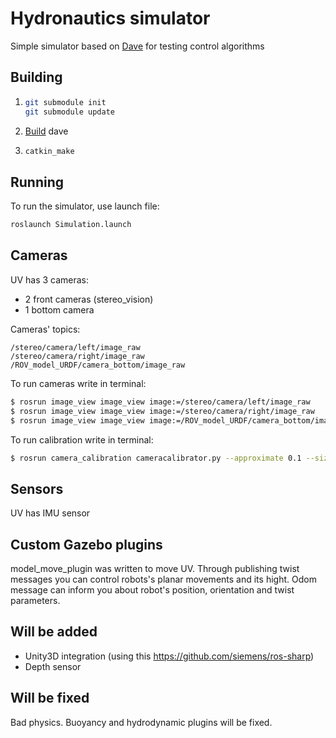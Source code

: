 # Hydronautics simulator
Simple simulator based on [Dave](https://github.com/Field-Robotics-Lab/dave) for testing control algorithms 

## Building

1. 	
    ```sh
    git submodule init
    git submodule update
    ```

2. [Build](https://github.com/Field-Robotics-Lab/dave/wiki/Install-Directly-on-Host) dave

3.
    ```sh
    catkin_make
    ```

## Running

To run the simulator, use launch file:
```sh
roslaunch Simulation.launch
```

## Cameras
UV has 3 cameras:

- 2 front cameras (stereo_vision)
- 1 bottom camera

Cameras' topics:

	/stereo/camera/left/image_raw
	/stereo/camera/right/image_raw
	/ROV_model_URDF/camera_bottom/image_raw

To run cameras write in terminal:

```sh
$ rosrun image_view image_view image:=/stereo/camera/left/image_raw
$ rosrun image_view image_view image:=/stereo/camera/right/image_raw
$ rosrun image_view image_view image:=/ROV_model_URDF/camera_bottom/image_raw
```
To run calibration write in terminal:

```sh
$ rosrun camera_calibration cameracalibrator.py --approximate 0.1 --size 8x6 --square 0.108 right:=/stereo/camera/right/image_raw left:=/stereo/camera/left/image_raw right_camera:=/stereo/camera/right left_camera:=/stereo/camera/left
```

## Sensors
UV has IMU sensor 

## Custom Gazebo plugins
model_move_plugin was written to move UV. Through publishing twist messages you can control robots's planar movements and its hight. Odom message can inform you about robot's position, orientation and twist parameters.

## Will be added
- Unity3D integration (using this https://github.com/siemens/ros-sharp)
- Depth sensor

## Will be fixed
Bad physics. Buoyancy and hydrodynamic plugins will be fixed.



